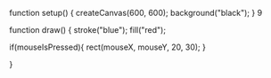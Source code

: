 function setup() {
  createCanvas(600, 600);
  background("black");
} 9

function draw() {
  stroke("blue");
  fill("red");

  if(mouseIsPressed){
    rect(mouseX, mouseY, 20, 30);
    }

}
